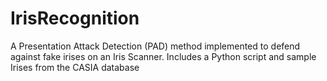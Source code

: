 # IrisRecognition
 A Presentation Attack Detection (PAD) method implemented to defend against fake irises on an Iris Scanner. Includes a Python script and sample Irises from the CASIA database
